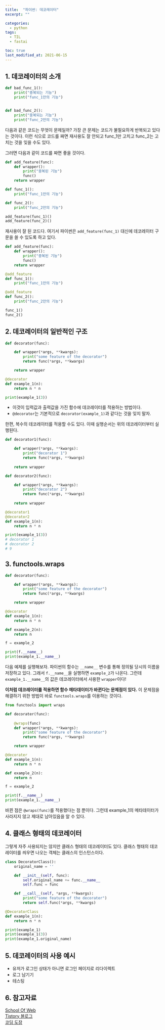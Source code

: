 ```yaml
---
title:  "파이썬: 데코레이터"
excerpt: ""

categories:
  - python
tags:
  - TIL
  - fastai

toc: true
last_modified_at: 2021-06-15
---
```


## 1. 데코레이터의 소개
```python
def bad_func_1():
    print("중복되는 기능")
    print("func_1만의 기능")


def bad_func_2():
    print("중복되는 기능")
    print("func_2만의 기능")
```

다음과 같은 코드는 무엇이 문제일까? 가장 큰 문제는 코드가 불필요하게 반복되고 있다는 것이다. 이런 식으로 코드를 짜면 재사용도 잘 안되고 func_1만 고치고 func_2는 고치는 것을 잊을 수도 있다.

그러면 다음과 같이 코드를 짜면 좋을 것이다.
```python
def add_feature(func):
    def wrapper():
        print("중복된 기능")
        func()
    return wrapper

def func_1():
    print("func_1만의 기능")

def func_2():
    print("func_2만의 기능")

add_feature(func_1)()
add_feature(func_2)()
```
재사용이 잘 된 코드다. 여기서 파이썬은 `add_feature(func_1)` 대신에 데코레이터 구문을 쓸 수 있도록 하고 있다.

```python
def add_feature(func):
    def wrapper():
        print("중복된 기능")
        func()
    return wrapper

@add_feature
def func_1():
    print("func_1만의 기능")

@add_feature
def func_2():
    print("func_2만의 기능")

func_1()
func_2()
```

## 2. 데코레이터의 일반적인 구조
```python
def decorator(func):

    def wrapper(*args, **kwargs):
        print("some feature of the decorator")
        return func(*args, **kwargs)

    return wrapper

@decorator
def example_1(n):
    return n * n

print(example_1(3))
```
- 이것이 입력값과 출력값을 가진 함수에 데코레이터를 적용하는 방법이다.
- `@decorator`는 기본적으로 `decorator(example_1)`과 같다는 것을 잊지 말자.

한편, 복수의 데코레이터를 적용할 수도 있다. 이때 실행순서는 위의 데코레이터부터 실행된다.
```python
def decorator1(func):

    def wrapper(*args, **kwargs):
        print("decorator 1")
        return func(*args, **kwargs)
    
    return wrapper

def decorator2(func):

    def wrapper(*args, **kwargs):
        print("decorator 2")
        return func(*args, **kwargs)
    
    return wrapper

@decorator1
@decorator2
def example_1(n):
    return n * n

print(example_1(3))
# decorator 1
# decorator 2
# 9
```

## 3. functools.wraps
```python
def decorator(func):

    def wrapper(*args, **kwargs):
        print("some feature of the decorator")
        return func(*args, **kwargs)

    return wrapper

@decorator
def example_1(n):
    return n * n

def example_2(n):
    return n

f = example_2

print(f.__name__)
print(example_1.__name__)
```
다음 예제를 실행해보자. 파이썬의 함수는 `__name__` 변수를 통해 정의될 당시의 이름을 저장하고 있다. 그래서 `f.__name__`을 실행하면 `example_2`가 나온다. 그런데 `example_1.__name__`의 값은 데코레이터에서 사용한 `wrapper`이다!

**이처럼 데코레이터를 적용하면 함수 메타데이터가 바뀐다는 문제점이 있다.** 이 문제점을 해결하기 위한 방법이 바로 `functools.wraps`를 이용하는 것이다. 

```python
from functools import wraps

def decorater(func):
    
    @wraps(func)
    def wrapper(*args, **kwargs):
        print("some feature of the decorator")
        return func(*args, **kwargs)

    return wrapper

@decorater
def example_1(n):
    return n * n

def example_2(n):
    return n

f = example_2

print(f.__name__)
print(example_1.__name__)
```

바뀐 점은 `@wraps(func)`를 적용했다는 점 뿐이다. 그런데 example_1의 메타데이터가 사라지지 않고 제대로 남아있음을 알 수 있다. 

## 4. 클래스 형태의 데코레이터
그렇게 자주 사용되지는 않지만 클래스 형태의 데코레이터도 있다. 클래스 형태의 데코레이터를 씌우면 나오는 객체는 클래스의 인스턴스이다.
```python
class DecoratorClass():
    original_name = ''

    def __init__(self, func):
        self.original_name += func.__name__
        self.func = func

    def __call__(self, *args, **kwargs):
        print("some feature of the decorater")
        return self.func(*args, **kwargs)

@DecoratorClass
def example_1(n):
    return n * n

print(example_1)
print(example_1(3))
print(example_1.original_name)
```

## 5. 데코레이터의 사용 예시
- 유저가 로그인 상태가 아니면 로그인 페이지로 리다이렉트
- 로그 남기기
- 테스팅

## 6. 참고자료
[School Of Web](http://schoolofweb.net/blog/posts/%ED%8C%8C%EC%9D%B4%EC%8D%AC-%EB%8D%B0%EC%BD%94%EB%A0%88%EC%9D%B4%ED%84%B0-decorator/)         
[Tistory 블로그](https://bluese05.tistory.com/30)        
[코딩 도장](https://dojang.io/mod/page/view.php?id=2427)